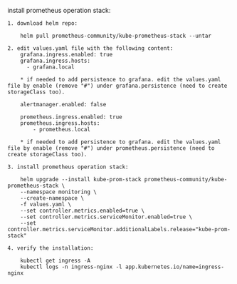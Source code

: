 install prometheus operation stack:
    
    1. download helm repo:

        helm pull prometheus-community/kube-prometheus-stack --untar

    2. edit values.yaml file with the following content:
        grafana.ingress.enabled: true
        grafana.ingress.hosts:
          - grafana.local

        * if needed to add persistence to grafana. edit the values.yaml file by enable (remove "#") under grafana.persistence (need to create storageClass too).

        alertmanager.enabled: false

        prometheus.ingress.enabled: true
        prometheus.ingress.hosts:   
            - prometheus.local
        
        * if needed to add persistence to grafana. edit the values.yaml file by enable (remove "#") under prometheus.persistence (need to create storageClass too).

    3. install prometheus operation stack:

        helm upgrade --install kube-prom-stack prometheus-community/kube-prometheus-stack \
        --namespace monitoring \
        --create-namespace \
        -f values.yaml \
        --set controller.metrics.enabled=true \
        --set controller.metrics.serviceMonitor.enabled=true \
        --set controller.metrics.serviceMonitor.additionalLabels.release="kube-prom-stack"

    4. verify the installation:

        kubectl get ingress -A
        kubectl logs -n ingress-nginx -l app.kubernetes.io/name=ingress-nginx